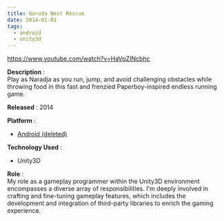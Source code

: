 ```yaml
---
title: Garuda Nest Rescue
date: 2014-01-01
tags:
  - android
  - unity3d
---
```

https://www.youtube.com/watch?v=HaVqZINcbhc

**Description** :  
Play as Naradja as you run, jump, and avoid challenging obstacles while throwing food in this fast and frenzied Paperboy-inspired endless running game.

**Released** : 2014

**Platform** :
- [Android (deleted)](https://play.google.com/store/apps/details?id=com.DolananGames.NaradjaGNR)

**Technology Used** : 
- Unity3D 

**Role** :  
My role as a gameplay programmer within the Unity3D environment encompasses a diverse array of responsibilities. I'm deeply involved in crafting and fine-tuning gameplay features, which includes the development and integration of third-party libraries to enrich the gaming experience. 